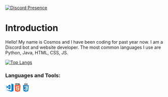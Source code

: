 
[![Discord Presence](https://lanyard-profile-readme.vercel.app/api/809837115500134410?bg=0d1117)](https://discord.com/users/809837115500134410)
# Introduction 

Hello! My name is Cosmos and I have been coding for past year now. I am a Discord bot and website developer. The most common languages I use are Python, Java, HTML, CSS, JS.


[![Top Langs](https://github-readme-stats.vercel.app/api/top-langs/?username=Cosmos2424&layout=compact)](https://github.com/CosmosPegasus/github-readme-stats)

### Languages and Tools:

<img align="left" alt="Visual Studio Code" width="26px" src="https://raw.githubusercontent.com/github/explore/80688e429a7d4ef2fca1e82350fe8e3517d3494d/topics/visual-studio-code/visual-studio-code.png" />
<img align="left" alt="HTML5" width="26px" src="https://raw.githubusercontent.com/github/explore/80688e429a7d4ef2fca1e82350fe8e3517d3494d/topics/html/html.png" />
<img align="left" alt="CSS3" width="26px" src="https://raw.githubusercontent.com/github/explore/80688e429a7d4ef2fca1e82350fe8e3517d3494d/topics/css/css.png" />
